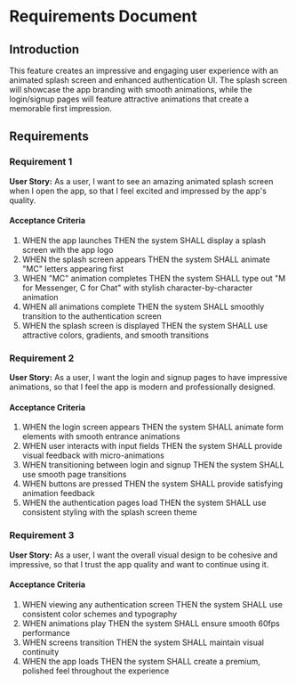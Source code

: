 # Requirements Document

## Introduction

This feature creates an impressive and engaging user experience with an animated splash screen and enhanced authentication UI. The splash screen will showcase the app branding with smooth animations, while the login/signup pages will feature attractive animations that create a memorable first impression.

## Requirements

### Requirement 1

**User Story:** As a user, I want to see an amazing animated splash screen when I open the app, so that I feel excited and impressed by the app's quality.

#### Acceptance Criteria

1. WHEN the app launches THEN the system SHALL display a splash screen with the app logo
2. WHEN the splash screen appears THEN the system SHALL animate "MC" letters appearing first
3. WHEN "MC" animation completes THEN the system SHALL type out "M for Messenger, C for Chat" with stylish character-by-character animation
4. WHEN all animations complete THEN the system SHALL smoothly transition to the authentication screen
5. WHEN the splash screen is displayed THEN the system SHALL use attractive colors, gradients, and smooth transitions

### Requirement 2

**User Story:** As a user, I want the login and signup pages to have impressive animations, so that I feel the app is modern and professionally designed.

#### Acceptance Criteria

1. WHEN the login screen appears THEN the system SHALL animate form elements with smooth entrance animations
2. WHEN user interacts with input fields THEN the system SHALL provide visual feedback with micro-animations
3. WHEN transitioning between login and signup THEN the system SHALL use smooth page transitions
4. WHEN buttons are pressed THEN the system SHALL provide satisfying animation feedback
5. WHEN the authentication pages load THEN the system SHALL use consistent styling with the splash screen theme

### Requirement 3

**User Story:** As a user, I want the overall visual design to be cohesive and impressive, so that I trust the app quality and want to continue using it.

#### Acceptance Criteria

1. WHEN viewing any authentication screen THEN the system SHALL use consistent color schemes and typography
2. WHEN animations play THEN the system SHALL ensure smooth 60fps performance
3. WHEN screens transition THEN the system SHALL maintain visual continuity
4. WHEN the app loads THEN the system SHALL create a premium, polished feel throughout the experience